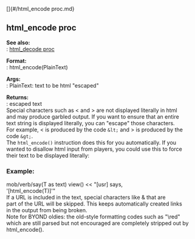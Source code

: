 []{#/html_encode proc.md}    
## html_encode proc    
**See also:**    
:   [html_decode proc](/proc/html_decode)    
<!-- -->    
**Format:**    
:   html_encode(PlainText)    
<!-- -->    
**Args:**    
:   PlainText: text to be html \"escaped\"    
<!-- -->    
**Returns:**    
:   escaped text    
Special characters such as \< and \> are not displayed literally in html    
and may produce garbled output. If you want to ensure that an entire    
text string is displayed literally, you can \"escape\" those characters.    
For example, \< is produced by the code `&lt;` and \> is produced by the    
code `&gt;`.    
The `html_encode()` instruction does this for you automatically. If you    
wanted to disallow html input from players, you could use this to force    
their text to be displayed literally:    
### Example:    
mob/verb/say(T as text) view() \<\< \"\[usr\] says,    
\'\[html_encode(T)\]\'\"    
If a URL is included in the text, special characters like & that are    
part of the URL will be skipped. This keeps automatically created links    
in the output from being broken.    
Note for BYOND oldies: the old-style formatting codes such as \"\\red\"    
which are still parsed but not encouraged are completely stripped out by    
html_encode().  
